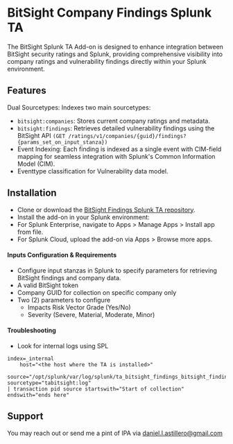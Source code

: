 # BitSight Company Findings Splunk TA
The BitSight Splunk TA Add-on is designed to enhance integration between BitSight security ratings and Splunk, providing comprehensive visibility into company ratings and vulnerability findings directly within your Splunk environment.

## Features
Dual Sourcetypes: Indexes two main sourcetypes:

- `bitsight:companies`: Stores current company ratings and metadata.
- `bitsight:findings`: Retrieves detailed vulnerability findings using the BitSight API `(GET /ratings/v1/companies/{guid}/findings?{params_set_on_input_stanza})`
- Event Indexing: Each finding is indexed as a single event with CIM-field mapping for seamless integration with Splunk's Common Information Model (CIM).
- Eventtype classification for Vulnerability data model.


## Installation
- Clone or download the [BitSight Findings Splunk TA repository](https://splunkbase.splunk.com/app/7467).
- Install the add-on in your Splunk environment:
- For Splunk Enterprise, navigate to Apps > Manage Apps > Install app from file.
- For Splunk Cloud, upload the add-on via Apps > Browse more apps.

#### Inputs Configuration & Requirements

- Configure input stanzas in Splunk to specify parameters for retrieving BitSight findings and company data.
- A valid BitSight token
- Company GUID for collection on specific company only
- Two (2) parameters to configure
    - Impacts Risk Vector Grade (Yes/No)
    - Severity (Severe, Material, Moderate, Minor)

#### Troubleshooting
- Look for internal logs using SPL
```
index=_internal 
    host="<the host where the TA is installed>" 
    source="/opt/splunk/var/log/splunk/ta_bitsight_findings_bitsight_findings.log" sourcetype="tabitsight:log"
| transaction pid source startswith="Start of collection" endswith="ends here"
```

## Support
You may reach out or send me a pint of IPA via daniel.l.astillero@gmail.com